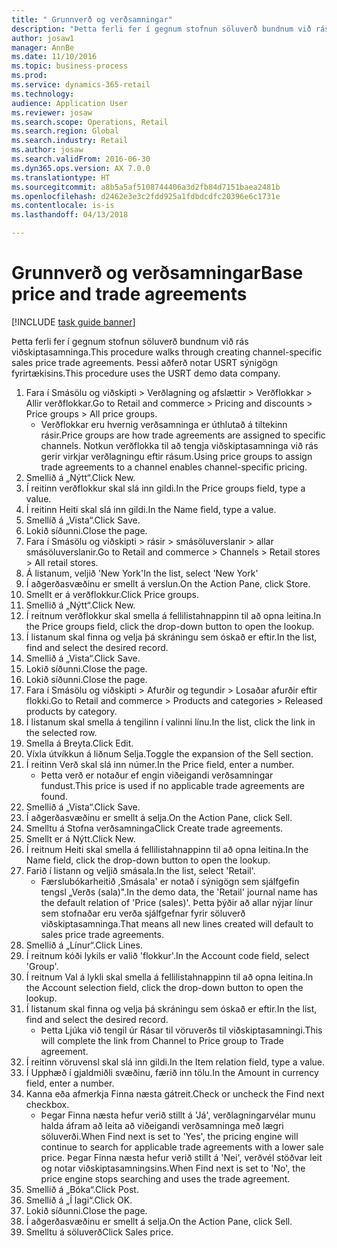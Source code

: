 ```yaml
--- 
title: " Grunnverð og verðsamningar"
description: "Þetta ferli fer í gegnum stofnun söluverð bundnum við rás viðskiptasamninga."
author: josaw1
manager: AnnBe
ms.date: 11/10/2016
ms.topic: business-process
ms.prod: 
ms.service: dynamics-365-retail
ms.technology: 
audience: Application User
ms.reviewer: josaw
ms.search.scope: Operations, Retail
ms.search.region: Global
ms.search.industry: Retail
ms.author: josaw
ms.search.validFrom: 2016-06-30
ms.dyn365.ops.version: AX 7.0.0
ms.translationtype: HT
ms.sourcegitcommit: a8b5a5af5108744406a3d2fb84d7151baea2481b
ms.openlocfilehash: d2462e3e3c2fdd925a1fdbdcdfc20396e6c1731e
ms.contentlocale: is-is
ms.lasthandoff: 04/13/2018

---
```

# <a name="base-price-and-trade-agreements"></a><span data-ttu-id="8dddb-103"> Grunnverð og verðsamningar</span><span class="sxs-lookup"><span data-stu-id="8dddb-103">Base price and trade agreements</span></span>

[!INCLUDE [task guide banner](../includes/task-guide-banner.md)]

<span data-ttu-id="8dddb-104">Þetta ferli fer í gegnum stofnun söluverð bundnum við rás viðskiptasamninga.</span><span class="sxs-lookup"><span data-stu-id="8dddb-104">This procedure walks through creating channel-specific sales price trade agreements.</span></span> <span data-ttu-id="8dddb-105">Þessi aðferð notar USRT sýnigögn fyrirtækisins.</span><span class="sxs-lookup"><span data-stu-id="8dddb-105">This procedure uses the USRT demo data company.</span></span>

1. <span data-ttu-id="8dddb-106">Fara í Smásölu og viðskipti > Verðlagning og afslættir > Verðflokkar > Allir verðflokkar.</span><span class="sxs-lookup"><span data-stu-id="8dddb-106">Go to Retail and commerce > Pricing and discounts > Price groups > All price groups.</span></span>
    * <span data-ttu-id="8dddb-107">Verðflokkar eru hvernig verðsamninga er úthlutað á tiltekinn rásir.</span><span class="sxs-lookup"><span data-stu-id="8dddb-107">Price groups are how trade agreements are assigned to specific channels.</span></span> <span data-ttu-id="8dddb-108">Notkun verðflokka til að tengja viðskiptasamninga við rás gerir virkjar verðlagningu eftir rásum.</span><span class="sxs-lookup"><span data-stu-id="8dddb-108">Using price groups to assign trade agreements to a channel enables channel-specific pricing.</span></span>  
2. <span data-ttu-id="8dddb-109">Smellið á „Nýtt“.</span><span class="sxs-lookup"><span data-stu-id="8dddb-109">Click New.</span></span>
3. <span data-ttu-id="8dddb-110">Í reitinn verðflokkur skal slá inn gildi.</span><span class="sxs-lookup"><span data-stu-id="8dddb-110">In the Price groups field, type a value.</span></span>
4. <span data-ttu-id="8dddb-111">Í reitinn Heiti skal slá inn gildi.</span><span class="sxs-lookup"><span data-stu-id="8dddb-111">In the Name field, type a value.</span></span>
5. <span data-ttu-id="8dddb-112">Smellið á „Vista“.</span><span class="sxs-lookup"><span data-stu-id="8dddb-112">Click Save.</span></span>
6. <span data-ttu-id="8dddb-113">Lokið síðunni.</span><span class="sxs-lookup"><span data-stu-id="8dddb-113">Close the page.</span></span>
7. <span data-ttu-id="8dddb-114">Fara í Smásölu og viðskipti > rásir > smásöluverslanir > allar smásöluverslanir.</span><span class="sxs-lookup"><span data-stu-id="8dddb-114">Go to Retail and commerce > Channels > Retail stores > All retail stores.</span></span>
8. <span data-ttu-id="8dddb-115">Á listanum, veljið 'New York'</span><span class="sxs-lookup"><span data-stu-id="8dddb-115">In the list, select 'New York'</span></span>
9. <span data-ttu-id="8dddb-116">Í aðgerðasvæðinu er smellt á verslun.</span><span class="sxs-lookup"><span data-stu-id="8dddb-116">On the Action Pane, click Store.</span></span>
10. <span data-ttu-id="8dddb-117">Smellt er á verðflokkur.</span><span class="sxs-lookup"><span data-stu-id="8dddb-117">Click Price groups.</span></span>
11. <span data-ttu-id="8dddb-118">Smellið á „Nýtt“.</span><span class="sxs-lookup"><span data-stu-id="8dddb-118">Click New.</span></span>
12. <span data-ttu-id="8dddb-119">Í reitnum verðflokkur skal smella á fellilistahnappinn til að opna leitina.</span><span class="sxs-lookup"><span data-stu-id="8dddb-119">In the Price groups field, click the drop-down button to open the lookup.</span></span>
13. <span data-ttu-id="8dddb-120">Í listanum skal finna og velja þá skráningu sem óskað er eftir.</span><span class="sxs-lookup"><span data-stu-id="8dddb-120">In the list, find and select the desired record.</span></span>
14. <span data-ttu-id="8dddb-121">Smellið á „Vista“.</span><span class="sxs-lookup"><span data-stu-id="8dddb-121">Click Save.</span></span>
15. <span data-ttu-id="8dddb-122">Lokið síðunni.</span><span class="sxs-lookup"><span data-stu-id="8dddb-122">Close the page.</span></span>
16. <span data-ttu-id="8dddb-123">Lokið síðunni.</span><span class="sxs-lookup"><span data-stu-id="8dddb-123">Close the page.</span></span>
17. <span data-ttu-id="8dddb-124">Fara í Smásölu og viðskipti > Afurðir og tegundir > Losaðar afurðir eftir flokki.</span><span class="sxs-lookup"><span data-stu-id="8dddb-124">Go to Retail and commerce > Products and categories > Released products by category.</span></span>
18. <span data-ttu-id="8dddb-125">Í listanum skal smella á tengilinn í valinni línu.</span><span class="sxs-lookup"><span data-stu-id="8dddb-125">In the list, click the link in the selected row.</span></span>
19. <span data-ttu-id="8dddb-126">Smella á Breyta.</span><span class="sxs-lookup"><span data-stu-id="8dddb-126">Click Edit.</span></span>
20. <span data-ttu-id="8dddb-127">Víxla útvíkkun á liðnum Selja.</span><span class="sxs-lookup"><span data-stu-id="8dddb-127">Toggle the expansion of the Sell section.</span></span>
21. <span data-ttu-id="8dddb-128">Í reitinn Verð skal slá inn númer.</span><span class="sxs-lookup"><span data-stu-id="8dddb-128">In the Price field, enter a number.</span></span>
    * <span data-ttu-id="8dddb-129">Þetta verð er notaður ef engin viðeigandi verðsamningar fundust.</span><span class="sxs-lookup"><span data-stu-id="8dddb-129">This price is used if no applicable trade agreements are found.</span></span>  
22. <span data-ttu-id="8dddb-130">Smellið á „Vista“.</span><span class="sxs-lookup"><span data-stu-id="8dddb-130">Click Save.</span></span>
23. <span data-ttu-id="8dddb-131">Í aðgerðasvæðinu er smellt á selja.</span><span class="sxs-lookup"><span data-stu-id="8dddb-131">On the Action Pane, click Sell.</span></span>
24. <span data-ttu-id="8dddb-132">Smelltu á Stofna verðsamninga</span><span class="sxs-lookup"><span data-stu-id="8dddb-132">Click Create trade agreements.</span></span>
25. <span data-ttu-id="8dddb-133">Smellt er á Nýtt.</span><span class="sxs-lookup"><span data-stu-id="8dddb-133">Click New.</span></span>
26. <span data-ttu-id="8dddb-134">Í reitnum Heiti skal smella á fellilistahnappinn til að opna leitina.</span><span class="sxs-lookup"><span data-stu-id="8dddb-134">In the Name field, click the drop-down button to open the lookup.</span></span>
27. <span data-ttu-id="8dddb-135">Farið í listann og veljið smásala.</span><span class="sxs-lookup"><span data-stu-id="8dddb-135">In the list, select 'Retail'.</span></span>
    * <span data-ttu-id="8dddb-136">Færslubókarheitið ‚Smásala' er notað í sýnigögn sem sjálfgefin tengsl „Verðs (sala)".</span><span class="sxs-lookup"><span data-stu-id="8dddb-136">In the demo data, the 'Retail' journal name has the default relation of 'Price (sales)'.</span></span> <span data-ttu-id="8dddb-137">Þetta þýðir að allar nýjar línur sem stofnaðar eru verða sjálfgefnar fyrir söluverð viðskiptasamninga.</span><span class="sxs-lookup"><span data-stu-id="8dddb-137">That means all new lines created will default to sales price trade agreements.</span></span>  
28. <span data-ttu-id="8dddb-138">Smellið á „Línur“.</span><span class="sxs-lookup"><span data-stu-id="8dddb-138">Click Lines.</span></span>
29. <span data-ttu-id="8dddb-139">Í reitnum kóði lykils er valið 'flokkur'.</span><span class="sxs-lookup"><span data-stu-id="8dddb-139">In the Account code field, select 'Group'.</span></span>
30. <span data-ttu-id="8dddb-140">Í reitnum Val á lykli skal smella á fellilistahnappinn til að opna leitina.</span><span class="sxs-lookup"><span data-stu-id="8dddb-140">In the Account selection field, click the drop-down button to open the lookup.</span></span>
31. <span data-ttu-id="8dddb-141">Í listanum skal finna og velja þá skráningu sem óskað er eftir.</span><span class="sxs-lookup"><span data-stu-id="8dddb-141">In the list, find and select the desired record.</span></span>
    * <span data-ttu-id="8dddb-142">Þetta Ljúka við tengil úr Rásar til vöruverðs til viðskiptasamningi.</span><span class="sxs-lookup"><span data-stu-id="8dddb-142">This will complete the link from Channel to Price group to Trade agreement.</span></span>  
32. <span data-ttu-id="8dddb-143">Í reitinn vöruvensl skal slá inn gildi.</span><span class="sxs-lookup"><span data-stu-id="8dddb-143">In the Item relation field, type a value.</span></span>
33. <span data-ttu-id="8dddb-144">Í Upphæð í gjaldmiðli svæðinu, færið inn tölu.</span><span class="sxs-lookup"><span data-stu-id="8dddb-144">In the Amount in currency field, enter a number.</span></span>
34. <span data-ttu-id="8dddb-145">Kanna eða afmerkja Finna næsta gátreit.</span><span class="sxs-lookup"><span data-stu-id="8dddb-145">Check or uncheck the Find next checkbox.</span></span>
    * <span data-ttu-id="8dddb-146">Þegar Finna næsta hefur verið stillt á 'Já', verðlagningarvélar munu halda áfram að leita að viðeigandi verðsamninga með lægri söluverði.</span><span class="sxs-lookup"><span data-stu-id="8dddb-146">When Find next is set to 'Yes', the pricing engine will continue to search for applicable trade agreements with a lower sale price.</span></span> <span data-ttu-id="8dddb-147">Þegar Finna næsta hefur verið stillt á 'Nei', verðvél stöðvar leit og notar viðskiptasamningsins.</span><span class="sxs-lookup"><span data-stu-id="8dddb-147">When Find next is set to 'No', the price engine stops searching and uses the trade agreement.</span></span>  
35. <span data-ttu-id="8dddb-148">Smellið á „Bóka“.</span><span class="sxs-lookup"><span data-stu-id="8dddb-148">Click Post.</span></span>
36. <span data-ttu-id="8dddb-149">Smellið á „Í lagi“.</span><span class="sxs-lookup"><span data-stu-id="8dddb-149">Click OK.</span></span>
37. <span data-ttu-id="8dddb-150">Lokið síðunni.</span><span class="sxs-lookup"><span data-stu-id="8dddb-150">Close the page.</span></span>
38. <span data-ttu-id="8dddb-151">Í aðgerðasvæðinu er smellt á selja.</span><span class="sxs-lookup"><span data-stu-id="8dddb-151">On the Action Pane, click Sell.</span></span>
39. <span data-ttu-id="8dddb-152">Smelltu á söluverð</span><span class="sxs-lookup"><span data-stu-id="8dddb-152">Click Sales price.</span></span>


